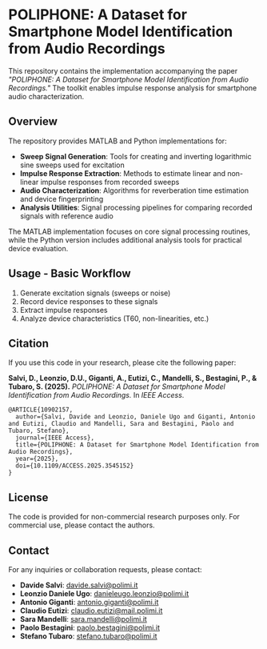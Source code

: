 # POLIPHONE: A Dataset for Smartphone Model Identification from Audio Recordings

This repository contains the implementation accompanying the paper *"POLIPHONE: A Dataset for Smartphone Model Identification from Audio Recordings."* 
The toolkit enables impulse response analysis for smartphone audio characterization.  

## Overview

The repository provides MATLAB and Python implementations for:

- **Sweep Signal Generation**: Tools for creating and inverting logarithmic sine sweeps used for excitation
- **Impulse Response Extraction**: Methods to estimate linear and non-linear impulse responses from recorded sweeps
- **Audio Characterization**: Algorithms for reverberation time estimation and device fingerprinting
- **Analysis Utilities**: Signal processing pipelines for comparing recorded signals with reference audio

The MATLAB implementation focuses on core signal processing routines, while the Python version includes additional analysis tools for practical device evaluation.


## Usage - Basic Workflow

1. Generate excitation signals (sweeps or noise)
2. Record device responses to these signals
3. Extract impulse responses
4. Analyze device characteristics (T60, non-linearities, etc.)


## Citation

If you use this code in your research, please cite the following paper:

**Salvi, D., Leonzio, D.U., Giganti, A., Eutizi, C., Mandelli, S., Bestagini, P., & Tubaro, S. (2025).** *POLIPHONE: A Dataset for Smartphone Model Identification from Audio Recordings.* In *IEEE Access*.

```
@ARTICLE{10902157,
  author={Salvi, Davide and Leonzio, Daniele Ugo and Giganti, Antonio and Eutizi, Claudio and Mandelli, Sara and Bestagini, Paolo and Tubaro, Stefano},
  journal={IEEE Access}, 
  title={POLIPHONE: A Dataset for Smartphone Model Identification from Audio Recordings}, 
  year={2025},
  doi={10.1109/ACCESS.2025.3545152}
}
```

## License

The code is provided for non-commercial research purposes only. For commercial use, please contact the authors.

## Contact

For any inquiries or collaboration requests, please contact:

- **Davide Salvi**: davide.salvi@polimi.it
- **Leonzio Daniele Ugo**: danieleugo.leonzio@polimi.it
- **Antonio Giganti**: antonio.giganti@polimi.it
- **Claudio Eutizi**: claudio.eutizi@mail.polimi.it
- **Sara Mandelli**: sara.mandelli@polimi.it
- **Paolo Bestagini**: paolo.bestagini@polimi.it
- **Stefano Tubaro**: stefano.tubaro@polimi.it
